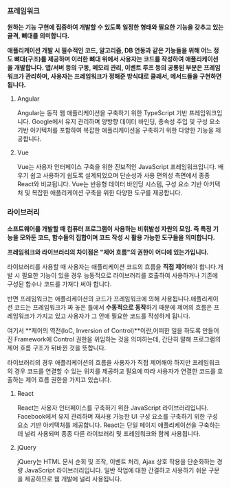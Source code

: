 ### **프레임워크**

**원하는 기능 구현에 집중하여 개발할 수 있도록 일정한 형태와 필요한 기능을 갖추고 있는 골격, 뼈대를 의미합니다.**

**애플리케이션 개발 시 필수적인 코드, 알고리즘, DB 연동과 같은 기능들을 위해 어느 정도 뼈대(구조)를 제공하며 이러한 뼈대 위에서 사용자는 코드를 작성하여 애플리케이션을 개발합니다. 앱/서버 등의 구동, 메모리 관리, 이벤트 루프 등의 공통된 부분은 프레임워크가 관리하며, 사용자는 프레임워크가 정해준 방식대로 클래서, 메서드들을 구현하면 됩니다.**

1. Angular
    
    Angular는 동적 웹 애플리케이션을 구축하기 위한 TypeScript 기반 프레임워크입니다. Google에서 유지 관리하며 양방향 데이터 바인딩, 종속성 주입 및 구성 요소 기반 아키텍처를 포함하여 복잡한 애플리케이션을 구축하기 위한 다양한 기능을 제공합니다.
    
2. Vue
    
    Vue는 사용자 인터페이스 구축을 위한 진보적인 JavaScript 프레임워크입니다. 배우기 쉽고 사용하기 쉽도록 설계되었으며 단순성과 사용 편의성 측면에서 종종 React와 비교됩니다. Vue는 반응형 데이터 바인딩 시스템, 구성 요소 기반 아키텍처 및 복잡한 애플리케이션 구축을 위한 다양한 도구를 제공합니다.
    

### **라이브러리**

**소프트웨어를 개발할 때 컴퓨터 프로그램이 사용하는 비휘발성 자원의 모임. 즉 특정 기능을 모와둔 코드, 함수들의 집합이며 코드 작성 시 활용 가능한 도구들을 의미합니다.**

**프레임워크와 라이브러리의 차이점은 "제어 흐름"의 권한이 어디에 있는가입니다.**

라이브러리를 사용할 때 사용자는 애플리케이션 코드의 흐름을 **직접 제어**해야 합니다.개발 시 필요한 기능이 있을 경우 능동적으로 라이브러리를 호출하여 사용하거나 기존에 구성된 함수나 코드를 가져다 써야 합니다.

반면 프레임워크는 애플리케이션의 코드가 프레임워크에 의해 사용됩니다.애플리케이션 코드는 프레임워크가 짜 놓은 틀에서 **수동적으로 동작**하기 때문에 제어의 흐름은 프레임워크가 가지고 있고 사용자가 그 안에 필요한 코드를 작성하게 됩니다.

여기서 **제어의 역전(IoC, Inversion of Control)**이란,어떠한 일을 하도록 만들어진 Framework에 Control 권한을 위임하는 것을 의미하는데, 간단히 말해 프로그램의 제어 흐름 구조가 뒤바뀐 것을 뜻합니다.

라이브러리의 경우 애플리케이션의 흐름을 사용자가 직접 제어해야 하지만 프레임워크의 경우 코드를 연결할 수 있는 위치를 제공하고 필요에 따라 사용자가 연결한 코드를 호출하는 제어 흐름 권한을 가지고 있습니다.

1. React
    
    React는 사용자 인터페이스를 구축하기 위한 JavaScript 라이브러리입니다. Facebook에서 유지 관리하며 재사용 가능한 UI 구성 요소를 구축하기 위한 구성 요소 기반 아키텍처를 제공합니다. React는 단일 페이지 애플리케이션을 구축하는 데 널리 사용되며 종종 다른 라이브러리 및 프레임워크와 함께 사용됩니다.
    
2. jQuery
    
    jQuery는 HTML 문서 순회 및 조작, 이벤트 처리, Ajax 상호 작용을 단순화하는 경량 JavaScript 라이브러리입니다. 일반 작업에 대한 간결하고 사용하기 쉬운 구문을 제공하므로 웹 개발에 널리 사용됩니다.